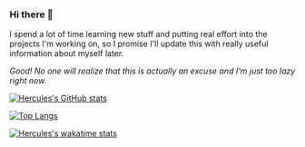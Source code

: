 ### Hi there 👋

I spend a lot of time learning new stuff and putting real effort into the projects I'm working on, so I promise I'll update this with really useful information about myself later.

_Good! No one will realize that this is actually an excuse and I'm just too lazy right now._

[![Hercules's GitHub stats](https://github-readme-stats.vercel.app/api?username=herculesgabriel&count_private=true&show_icons=true&theme=radical)](https://github.com/herculesgabriel/github-readme-stats)

[![Top Langs](https://github-readme-stats.vercel.app/api/top-langs/?username=herculesgabriel&layout=compact)](https://github.com/herculesgabriel/github-readme-stats)

[![Hercules's wakatime stats](https://github-readme-stats.vercel.app/api/wakatime?username=herculesgabriel&layout=compact)](https://github.com/herculesgabriel/github-readme-stats)
